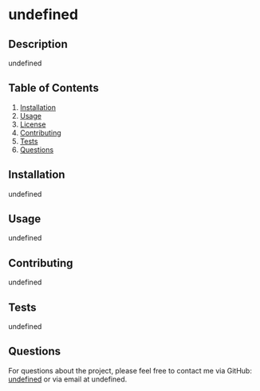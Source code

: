 # undefined



## Description

undefined

## Table of Contents

1. [Installation](#installation)
2. [Usage](#usage)
3. [License](#license)
4. [Contributing](#contributing)
5. [Tests](#tests)
6. [Questions](#questions)

## Installation

undefined

## Usage

undefined



## Contributing

undefined

## Tests

undefined

## Questions

For questions about the project, please feel free to contact me via GitHub: [undefined](https://github.com/undefined) or via email at undefined.
